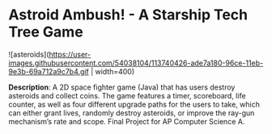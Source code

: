 # Astroid Ambush! - A Starship Tech Tree Game

<p align="center">

 ![asteroids](https://user-images.githubusercontent.com/54038104/113740426-ade7a180-96ce-11eb-9e3b-69a712a9c7b4.gif | width=400)

</p>
  
  
<b>Description</b>: A 2D space fighter game (Java) that has users destroy asteroids and collect coins. The game features a timer, scoreboard, life counter, as well as four different upgrade paths for the users to take, which can either grant lives, randomly destroy asteroids, or improve the ray-gun mechanism’s rate and scope. Final Project for AP Computer Science A.


